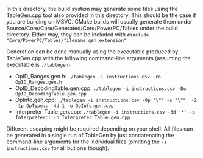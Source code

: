 In this directory, the build system may generate some files using the TableGen.cpp tool also provided in this directory.
This should be the case if you are building on MSVC.
CMake builds will usually generate them under Source/Core/Core/Generated/Core/PowerPC/Tables under the build directory.
Either way, they can be included with `#include "Core/PowerPC/Tables/filename.gen.extension"`

Generation can be done manually using the executable produced by TableGen.cpp with the following command-line arguments (assuming the executable is `./tablegen`):

* OpID_Ranges.gen.h: `./tablegen -i instructions.csv -ro OpID_Ranges.gen.h`
* OpID_DecodingTable.gen.cpp: `./tablegen -i instructions.csv -Do OpID_DecodingTable.gen.cpp`
* OpInfo.gen.cpp: `./tablegen -i instructions.csv -0p "\"" -s "\""  -2 -1p OpType:: -4d 1 -o OpInfo.gen.cpp`
* Interpreter_Table.gen.cpp: `./tablegen -i instructions.csv -3d '*' -p Interpreter:: -o Interpreter_Table.gen.cpp`

Different escaping might be required depending on your shell.
All files can be generated in a single run of TableGen by just concatenating the command-line arguments for the individual files (omitting the `-i instructions.csv` for all but one though).
